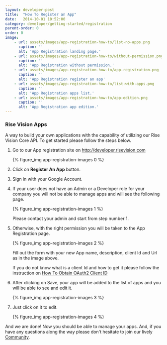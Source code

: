 ```yaml
---
layout: developer-post
title:  "How To Register an App"
date:   2014-10-01 10:52:00
category: developer/getting-started/registration
parent-order: 0
order: 0
image:
    - url: assets/images/app-registration-how-to/list-no-apps.png
      caption: ''
      alt: 'App Registration landing page.'
    - url: assets/images/app-registration-how-to/without-permission.png
      caption: ''
      alt: 'App Registration without permission.'
    - url: assets/images/app-registration-how-to/app-registration.png
      caption: ''
      alt: 'App Registration register an app'
    - url: assets/images/app-registration-how-to/list-with-apps.png
      caption: ''
      alt: 'App Registration apps list.'
    - url: assets/images/app-registration-how-to/app-edition.png
      caption: ''
      alt: 'App Registration app edition.'
---
```


### Rise Vision Apps

A way to build your own applications with the capability of utilizing our Rise Vision Core API. To get started please follow the steps below.

    

1. Go to our App registration site on http://developer.risevision.com
    
    {% figure_img app-registration-images 0 %}

2. Click on **Register An App** button.

3. Sign in with your Google Account.

4. If your user does not have an Admin or a Developer role for your company you will not be able to manage apps and will see the following page.

    {% figure_img app-registration-images 1 %}

    Please contact your admin and start from step number 1.

5. Otherwise, with the right permission you will be taken to the App Registration page.

    {% figure_img app-registration-images 2 %}
   
    Fill out the form with your new App name, description, client Id and Url as in the image above.
   
    If you do not know what is a client Id and how to get it please follow the instruction on [How To Obtain OAuth2 Client ID]({{site.hashTag}}developer/getting-started/registration/clientId) 
      
6. After clicking on Save, your app will be added to the list of apps and you will be able to see and edit it.
 
    {% figure_img app-registration-images 3 %}
    
7. Just click on it to edit.  

    {% figure_img app-registration-images 4 %}


And we are done! Now you should be able to manage your apps. And, if you have any questions along the way please don't hesitate to join our lively [Community](http://community.risevision.com).